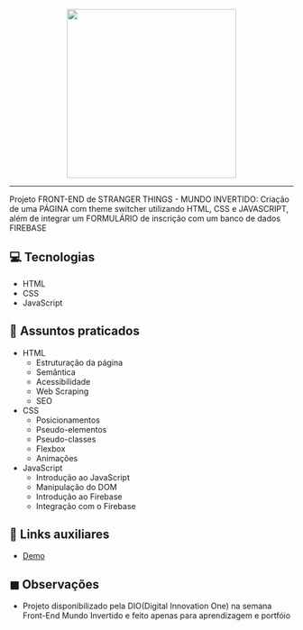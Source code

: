 <p align="center">
    <img width="300" src="https://micheleambrosio.github.io/semana-frontend-mundo-invertido/assets/images/banner/logo.svg">
</p>

-------
Projeto FRONT-END de STRANGER THINGS - MUNDO INVERTIDO: Criação de uma PÁGINA com theme switcher utilizando HTML, CSS e JAVASCRIPT, além de integrar um FORMULÁRIO de inscrição com um banco de dados FIREBASE

## 💻 Tecnologias
- HTML
- CSS
- JavaScript

## 💬 Assuntos praticados
- HTML
    - Estruturação da página 
    - Semântica
    - Acessibilidade
    - Web Scraping
    - SEO
- CSS
    - Posicionamentos
    - Pseudo-elementos
    - Pseudo-classes
    - Flexbox
    - Animações 
- JavaScript
    - Introdução ao JavaScript
    - Manipulação do DOM
    - Introdução ao Firebase
    - Integração com o Firebase


## 🔗 Links auxiliares
- [Demo](https://micheleambrosio.github.io/semana-frontend-mundo-invertido/)



## ◼ Observações 
- Projeto disponibilizado pela DIO(Digital Innovation One) na semana Front-End Mundo Invertido e feito apenas para aprendizagem e portfóio
